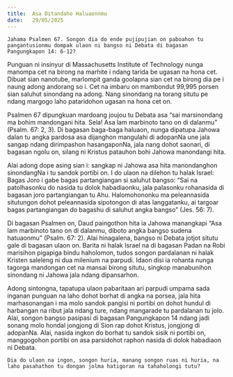 ```yaml
---
title:  Asa Ditandaho Haluaonnmu
date:   29/05/2025
---
```


`Jahama Psalmen 67. Songon dia do ende pujipujian on paboahon tu pangantusionmu dompak ulaon ni bangso ni Debata di bagasan Pangungkapon 14: 6-12?`

Punguan ni insinyur di Massachusetts Institute of Technology nunga manompa cet na birong na marhite i ndang tarida be ugasan na hona cet. Dibuat sian nanotube, marlompit ganda goolapna sian cet na birong dia pe i naung adong andorang so i. Cet na imbaru on mambondut 99,995 porsen sian saluhut sinondang na adong. Nang sinondang na torang situtu pe ndang margogo laho pataridohon ugasan na hona cet on.

Psalmen 67 dipungkuan mardoang joujou tu Debata asa “sai marsinondang ma bohim mandongani hita. Sela! Asa lam marbinoto tano on di dalanmu” (Psalm. 67: 2, 3). Di bagasan baga-baga haluaon, nunga dipatupa Jahowa dalan tu angka pardosa asa dijanghon mangulahi di adopanNa une jala sangap ndang dirimpashon hasangaponNa, jala nang dohot saonari, di bagasan ngolu on, silang ni Kristus patauhon bohi Jahowa manondangi hita.

Alai adong dope asing sian i: sangkap ni Jahowa asa hita manondanghon sinondangNa i tu sandok portibi on. I do ulaon na dilehon tu halak Israel: Bagas Joro i gabe bagas partangiangan si saluhut bangso: “Sai na patolhasonku do nasida tu dolok habadiaonku, jala palasonku rohanasida di bagasan joro partangiangan tu Ahu. Halomohononku ma peleannasida situtungon dohot peleannasida sipotongon di atas langgatanku, ai targoar bagas partangiangan do bagashu di saluhut angka bangso” (Jes. 56: 7).

Di bagasan Psalmen on, Daud paingothon hita ia Jahowa manangkapi “Asa lam marbinoto tano on di dalanmu, diboto angka bangso sudena hatuaonmu” (Psalm. 67: 2). Alai hinagalena, bangso ni Debata jotjot situtu gale di bagasan ulaon on. Barita ni halak Israel na di bagasan Padan na Robi marisihon pigapiga bindu haholomon, tudos songon pardalanan ni halak Kristen saleleng ni dua milenium na parpudi. Idaon disi ia rohanta nunga tagorga mandongan cet na mansai birong situtu, singkop manabunihon sinondang ni Jahowa jala ndang dipansarhon.

Adong sintongna, tapatupa ulaon pabaritaan ari parpudi umpama sada inganan punguan na laho dohot borhat di angka na porsea, jala hita marhasonangan i ma molo sandok pangisi ni portibi on dohot hundul di harbangan na ribut jala ndang ture, ndang mangarade tu pardalanan tu jolo. Alai, songon bangso pasipasi di bagasan Pangungkapon 14 ndang jadi sonang molo hondal jongjong di Sion rap dohot Kristus, jongjong di adopanNa. Alai, nasida ingkon do borhat tu sandok sisik ni portibi on, manggogohon portibi on asa parsidohot raphon nasida di dolok habadiaon ni Debata.

`Dia do ulaon na ingon, songon huria, manang songon ruas ni huria, na laho pasahathon tu dongan jolma hatigoran na tahaholongi tutu?`